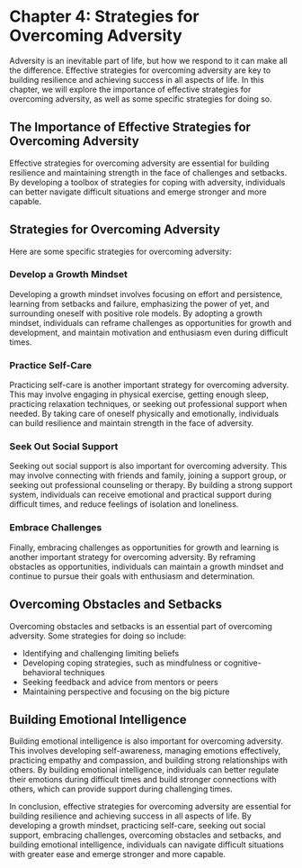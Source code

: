 Chapter 4: Strategies for Overcoming Adversity
==============================================

Adversity is an inevitable part of life, but how we respond to it can make all the difference. Effective strategies for overcoming adversity are key to building resilience and achieving success in all aspects of life. In this chapter, we will explore the importance of effective strategies for overcoming adversity, as well as some specific strategies for doing so.

The Importance of Effective Strategies for Overcoming Adversity
---------------------------------------------------------------

Effective strategies for overcoming adversity are essential for building resilience and maintaining strength in the face of challenges and setbacks. By developing a toolbox of strategies for coping with adversity, individuals can better navigate difficult situations and emerge stronger and more capable.

Strategies for Overcoming Adversity
-----------------------------------

Here are some specific strategies for overcoming adversity:

### Develop a Growth Mindset

Developing a growth mindset involves focusing on effort and persistence, learning from setbacks and failure, emphasizing the power of yet, and surrounding oneself with positive role models. By adopting a growth mindset, individuals can reframe challenges as opportunities for growth and development, and maintain motivation and enthusiasm even during difficult times.

### Practice Self-Care

Practicing self-care is another important strategy for overcoming adversity. This may involve engaging in physical exercise, getting enough sleep, practicing relaxation techniques, or seeking out professional support when needed. By taking care of oneself physically and emotionally, individuals can build resilience and maintain strength in the face of adversity.

### Seek Out Social Support

Seeking out social support is also important for overcoming adversity. This may involve connecting with friends and family, joining a support group, or seeking out professional counseling or therapy. By building a strong support system, individuals can receive emotional and practical support during difficult times, and reduce feelings of isolation and loneliness.

### Embrace Challenges

Finally, embracing challenges as opportunities for growth and learning is another important strategy for overcoming adversity. By reframing obstacles as opportunities, individuals can maintain a growth mindset and continue to pursue their goals with enthusiasm and determination.

Overcoming Obstacles and Setbacks
---------------------------------

Overcoming obstacles and setbacks is an essential part of overcoming adversity. Some strategies for doing so include:

* Identifying and challenging limiting beliefs
* Developing coping strategies, such as mindfulness or cognitive-behavioral techniques
* Seeking feedback and advice from mentors or peers
* Maintaining perspective and focusing on the big picture

Building Emotional Intelligence
-------------------------------

Building emotional intelligence is also important for overcoming adversity. This involves developing self-awareness, managing emotions effectively, practicing empathy and compassion, and building strong relationships with others. By building emotional intelligence, individuals can better regulate their emotions during difficult times and build stronger connections with others, which can provide support during challenging times.

In conclusion, effective strategies for overcoming adversity are essential for building resilience and achieving success in all aspects of life. By developing a growth mindset, practicing self-care, seeking out social support, embracing challenges, overcoming obstacles and setbacks, and building emotional intelligence, individuals can navigate difficult situations with greater ease and emerge stronger and more capable.
